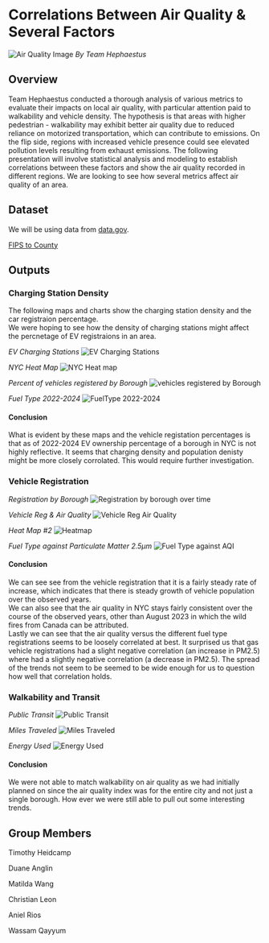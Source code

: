 # Correlations Between Air Quality & Several Factors
![Air Quality Image](https://github.com/heidthecamp/CU-VIRT-AI-PT-03-2024-U-LOLC-PROJECT-1/assets/161158238/b3524d86-41ee-4252-9cb2-507c0617d2cf)
_By Team Hephaestus_


## Overview
Team Hephaestus conducted a thorough analysis of various metrics to
evaluate their impacts on local air quality, with particular attention
paid to walkability and vehicle density. The hypothesis is that areas with higher pedestrian - walkability may exhibit better air quality due to reduced reliance on motorized transportation, which can contribute to emissions. On the flip side, regions with increased vehicle presence could see elevated pollution levels resulting from
exhaust emissions. The following presentation will involve statistical analysis and modeling to establish correlations between these factors and show the air quality recorded in different regions.
We are looking to see how several metrics affect air quality of an area.



## Dataset

We will be using data from [data.gov](https://data.gov/).

[FIPS to County](https://transition.fcc.gov/oet/info/maps/census/fips/fips.txt)

## Outputs

### Charging Station Density

The following maps and charts show the charging station density and the car
registraion percentage.  
We were hoping to see how the density of charging stations might affect the
percnetage of EV registraions in an area.

_EV Charging Stations_
![EV Charging Stations](https://github.com/heidthecamp/CU-VIRT-AI-PT-03-2024-U-LOLC-PROJECT-1/assets/161158238/e3537aa2-2641-4818-953d-92dc30b39d4e)

_NYC Heat Map_
![NYC Heat map](https://github.com/heidthecamp/CU-VIRT-AI-PT-03-2024-U-LOLC-PROJECT-1/assets/161158238/98e8f0aa-335c-4968-b87d-8cffb1ffa9e0)

_Percent of vehicles registered by Borough_
![vehicles registered by Borough](https://github.com/heidthecamp/CU-VIRT-AI-PT-03-2024-U-LOLC-PROJECT-1/assets/161158238/8768278c-5204-439c-a9cb-7d11c853866e)

_Fuel Type 2022-2024_
![FuelType 2022-2024](https://github.com/heidthecamp/CU-VIRT-AI-PT-03-2024-U-LOLC-PROJECT-1/assets/161158238/02738179-6bdf-4403-9cc9-911b8b096a76)

#### Conclusion

What is evident by these maps and the vehicle registation percentages is that as
of 2022-2024 EV ownership percentage of a borough in NYC is not highly reflective.
It seems that charging density and population denisty might be more closely
corrolated. This would require further investigation.

### Vehicle Registration

_Registration by Borough_
![Registration by borough over time](https://github.com/heidthecamp/CU-VIRT-AI-PT-03-2024-U-LOLC-PROJECT-1/assets/161158238/9a4e3835-f398-475c-991b-24503849d4ba)

_Vehicle Reg & Air Quality_
![Vehicle Reg   Air Quality](https://github.com/heidthecamp/CU-VIRT-AI-PT-03-2024-U-LOLC-PROJECT-1/assets/161158238/60fd3a18-aa3f-45ed-89a6-2e064fe37251)

_Heat Map #2_
![Heatmap](https://github.com/heidthecamp/CU-VIRT-AI-PT-03-2024-U-LOLC-PROJECT-1/assets/161158238/1b35f818-6f50-4fd4-b967-2c3ded8440bd)

_Fuel Type against Particulate Matter 2.5µm_
![Fuel Type against AQI](https://github.com/heidthecamp/CU-VIRT-AI-PT-03-2024-U-LOLC-PROJECT-1/assets/161158238/b899f42f-bdfe-4842-9285-eb94eeda1926)

#### Conclusion

We can see see from the vehicle registration that it is a fairly steady rate of
increase, which indicates that there is steady growth of vehicle population over
the observed years.  
We can also see that the air quality in NYC stays fairly consistent over the
course of the observed years, other than August 2023 in which the wild fires
from Canada can be attributed.  
Lastly we can see that the air quality versus the different fuel type
registrations seems to be loosely correlated at best. It surprised us that gas
vehicle registrations had a slight negative correlation (an increase in PM2.5)
where had a slightly negative correlation (a decrease in PM2.5).  The spread of
the trends not seem to be seemed to be wide enough for us to question how well
that correlation holds.

<!-- Removing due to no longer using unemployment because year's didn't match with the rest of the data 
_Bronx Unemployment 2018-2022_
![Bronx Unemployment](https
![2018-2022](https://github.com/heidthecamp/CU-VIRT-AI-PT-03-2024-U-LOLC-PROJECT-1/assets/161158238/0a1912a6-dba3-4bf8-99ea-8a8a18bdc206)

_2018-2022 Fuel_
![2018-2022](https://github.com/heidthecamp/CU-VIRT-AI-PT-03-2024-U-LOLC-PROJECT-1/assets/161158238/3872723a-9475-44b4-b8fc-6fedf02d655e) -->

### Walkability and Transit

_Public Transit_
![Public Transit](https://github.com/heidthecamp/CU-VIRT-AI-PT-03-2024-U-LOLC-PROJECT-1/assets/161158238/26ac5ad6-936c-4722-b810-538d57aa46a3)

_Miles Traveled_
![Miles Traveled](https://github.com/heidthecamp/CU-VIRT-AI-PT-03-2024-U-LOLC-PROJECT-1/assets/161158238/588c7098-6078-4c80-9082-192a425d7873)

_Energy Used_
![Energy Used](https://github.com/heidthecamp/CU-VIRT-AI-PT-03-2024-U-LOLC-PROJECT-1/assets/161158238/00bda8f5-578a-4d08-97b5-dbc1ad90e59d)

#### Conclusion

We were not able to match walkability on air quality as we had initially planned
on since the air quality index was for the entire city and not just a single
borough. How ever we were still able to pull out some interesting trends.

## Group Members
Timothy Heidcamp 

Duane Anglin

Matilda Wang

Christian Leon

Aniel Rios

Wassam Qayyum




